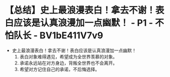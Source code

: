 # 【总结】史上最浪漫表白！拿去不谢！表白应该是认真浪漫加一点幽默！ - P1 - 不怕队长 - BV1bE411V7v9

-   史上最浪漫表白！拿去不谢！表白应该是认真浪漫加一点幽默！
    1.  表白对象难得遇见，希望成为全世界羡慕的对象。
    2.  承诺永远站在对方身边，背叛全世界也不会离开。
    3.  希望对方记住自己的承诺，不后悔选择。